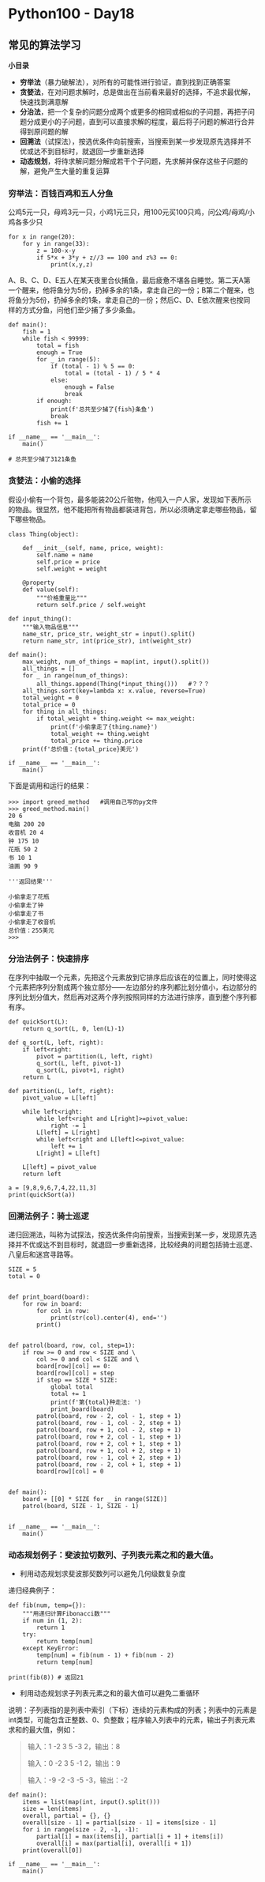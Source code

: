 # Python100 - Day18
## 常见的算法学习

**小目录**

+ **穷举法**（暴力破解法），对所有的可能性进行验证，直到找到正确答案
+ **贪婪法**，在对问题求解时，总是做出在当前看来最好的选择，不追求最优解，快速找到满意解
+ **分治法**，把一个复杂的问题分成两个或更多的相同或相似的子问题，再把子问题分成更小的子问题，直到可以直接求解的程度，最后将子问题的解进行合并得到原问题的解
+ **回溯法**（试探法），按选优条件向前搜索，当搜索到某一步发现原先选择并不优或达不到目标时，就退回一步重新选择
+ **动态规划**，将待求解问题分解成若干个子问题，先求解并保存这些子问题的解，避免产生大量的重复运算

### 穷举法：百钱百鸡和五人分鱼

公鸡5元一只，母鸡3元一只，小鸡1元三只，用100元买100只鸡，问公鸡/母鸡/小鸡各多少只

	for x in range(20):
		for y in range(33):
			z = 100-x-y
			if 5*x + 3*y + z//3 == 100 and z%3 == 0:
				print(x,y,z)


A、B、C、D、E五人在某天夜里合伙捕鱼，最后疲惫不堪各自睡觉。第二天A第一个醒来，他将鱼分为5份，扔掉多余的1条，拿走自己的一份；B第二个醒来，也将鱼分为5份，扔掉多余的1条，拿走自己的一份；然后C、D、E依次醒来也按同样的方式分鱼，问他们至少捕了多少条鱼。

	def main():
		fish = 1
		while fish < 99999:
			total = fish
			enough = True
			for _ in range(5):
				if (total - 1) % 5 == 0:
					total = (total - 1) / 5 * 4
				else:
					enough = False
					break
			if enough:
				print(f'总共至少捕了{fish}条鱼')
				break
			fish += 1
	
	if __name__ == '__main__':
	    main()			

	# 总共至少捕了3121条鱼

### 贪婪法：小偷的选择

假设小偷有一个背包，最多能装20公斤赃物，他闯入一户人家，发现如下表所示的物品。很显然，他不能把所有物品都装进背包，所以必须确定拿走哪些物品，留下哪些物品。

	class Thing(object):
	
		def __init__(self, name, price, weight):
			self.name = name
			self.price = price
			self.weight = weight
	
		@property 
		def value(self):
			"""价格重量比"""
			return self.price / self.weight
	
	def input_thing():
		"""输入物品信息"""
		name_str, price_str, weight_str = input().split()
		return name_str, int(price_str), int(weight_str)
	
	def main():
		max_weight, num_of_things = map(int, input().split())
		all_things = []
		for _ in range(num_of_things):
			all_things.append(Thing(*input_thing()))   #？？？
		all_things.sort(key=lambda x: x.value, reverse=True)
		total_weight = 0
		total_price = 0
		for thing in all_things:
			if total_weight + thing.weight <= max_weight:
				print(f'小偷拿走了{thing.name}')
				total_weight += thing.weight
				total_price += thing.price
		print(f'总价值：{total_price}美元')
	
	if __name__ == '__main__':
		main() 

下面是调用和运行的结果：

	>>> import greed_method   #调用自己写的py文件
	>>> greed_method.main()
	20 6
	电脑 200 20
	收音机 20 4
	钟 175 10
	花瓶 50 2
	书 10 1
	油画 90 9
	
	'''返回结果'''

	小偷拿走了花瓶
	小偷拿走了钟
	小偷拿走了书
	小偷拿走了收音机
	总价值：255美元
	>>>

### 分治法例子：快速排序

在序列中抽取一个元素，先把这个元素放到它排序后应该在的位置上，同时使得这个元素把序列分割成两个独立部分——左边部分的序列都比划分值小，右边部分的序列比划分值大，然后再对这两个序列按照同样的方法进行排序，直到整个序列都有序。

	def quickSort(L):
		return q_sort(L, 0, len(L)-1)
	
	def q_sort(L, left, right):
		if left<right:
			pivot = partition(L, left, right)
			q_sort(L, left, pivot-1)
			q_sort(L, pivot+1, right)
		return L
	
	def partition(L, left, right):
		pivot_value = L[left]
	
		while left<right:
			while left<right and L[right]>=pivot_value:
				right -= 1
			L[left] = L[right]
			while left<right and L[left]<=pivot_value:
				left += 1
			L[right] = L[left]
	
		L[left] = pivot_value
		return left
	
	a = [9,8,9,6,7,4,22,11,3]
	print(quickSort(a))

### 回溯法例子：骑士巡逻

递归回溯法，叫称为试探法，按选优条件向前搜索，当搜索到某一步，发现原先选择并不优或达不到目标时，就退回一步重新选择，比较经典的问题包括骑士巡逻、八皇后和迷宫寻路等。

	SIZE = 5
	total = 0
	
	
	def print_board(board):
	    for row in board:
	        for col in row:
	            print(str(col).center(4), end='')
	        print()
	
	
	def patrol(board, row, col, step=1):
	    if row >= 0 and row < SIZE and \
	        col >= 0 and col < SIZE and \
	        board[row][col] == 0:
	        board[row][col] = step
	        if step == SIZE * SIZE:
	            global total
	            total += 1
	            print(f'第{total}种走法: ')
	            print_board(board)
	        patrol(board, row - 2, col - 1, step + 1)
	        patrol(board, row - 1, col - 2, step + 1)
	        patrol(board, row + 1, col - 2, step + 1)
	        patrol(board, row + 2, col - 1, step + 1)
	        patrol(board, row + 2, col + 1, step + 1)
	        patrol(board, row + 1, col + 2, step + 1)
	        patrol(board, row - 1, col + 2, step + 1)
	        patrol(board, row - 2, col + 1, step + 1)
	        board[row][col] = 0
	
	
	def main():
	    board = [[0] * SIZE for _ in range(SIZE)]
	    patrol(board, SIZE - 1, SIZE - 1)
	
	
	if __name__ == '__main__':
	    main()

### 动态规划例子：斐波拉切数列、子列表元素之和的最大值。

+ 利用动态规划求斐波那契数列可以避免几何级数复杂度

递归经典例子：

	def fib(num, temp={}):
	    """用递归计算Fibonacci数"""
	    if num in (1, 2):
	        return 1
	    try:
	        return temp[num]
	    except KeyError:
	        temp[num] = fib(num - 1) + fib(num - 2)
	        return temp[num]
	
	print(fib(8)) # 返回21

+ 利用动态规划求子列表元素之和的最大值可以避免二重循环

说明：子列表指的是列表中索引（下标）连续的元素构成的列表；列表中的元素是int类型，可能包含正整数、0、负整数；程序输入列表中的元素，输出子列表元素求和的最大值，例如：
>
>输入：1 -2 3 5 -3 2，输出：8
>
>输入：0 -2 3 5 -1 2，输出：9
>
>输入：-9 -2 -3 -5 -3，输出：-2

	def main():
	    items = list(map(int, input().split()))
	    size = len(items)
	    overall, partial = {}, {}
	    overall[size - 1] = partial[size - 1] = items[size - 1]
	    for i in range(size - 2, -1, -1):
	        partial[i] = max(items[i], partial[i + 1] + items[i])
	        overall[i] = max(partial[i], overall[i + 1])
	    print(overall[0])
	
	if __name__ == '__main__':
	    main()